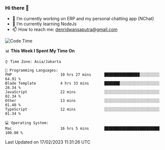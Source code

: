 ### Hi there 👋

- 🔭 I’m currently working on ERP and my personal chatting app (NChat)
- 🌱 I’m currently learning NodeJs
- 📫 How to reach me: denridwansaputra@gmail.com


<!--START_SECTION:waka-->
![Code Time](http://img.shields.io/badge/Code%20Time-2%2C648%20hrs%2031%20mins-blue)

📊 **This Week I Spent My Time On** 

```text
⌚︎ Time Zone: Asia/Jakarta

💬 Programming Languages: 
PHP                      10 hrs 27 mins      ████████████████░░░░░░░░░   64.91 % 
Blade Template           4 hrs 33 mins       ███████░░░░░░░░░░░░░░░░░░   28.34 % 
JavaScript               22 mins             ░░░░░░░░░░░░░░░░░░░░░░░░░   02.34 % 
Other                    13 mins             ░░░░░░░░░░░░░░░░░░░░░░░░░   01.40 % 
TypeScript               12 mins             ░░░░░░░░░░░░░░░░░░░░░░░░░   01.34 % 

💻 Operating System: 
Mac                      16 hrs 5 mins       █████████████████████████   100.00 % 

```


 Last Updated on 17/02/2023 11:31:26 UTC
<!--END_SECTION:waka-->
